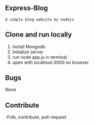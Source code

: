 ## Express-Blog
```
A simple blog website by nodejs
```
## Clone and run locally
1. Install Mongodb
2. Initialize server
3. run node app.js in terminal
4. open with localhost:3000 on browser

## Bugs
None

## Contribute
-Folk, contribute, pull-request
